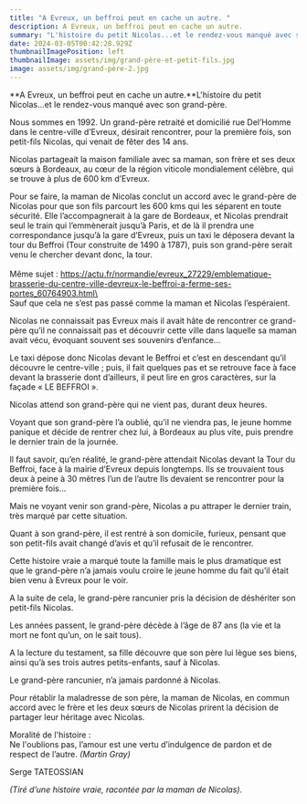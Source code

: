 ```yaml
---
title: "A Evreux, un beffroi peut en cache un autre. "
description: A Evreux, un beffroi peut en cache un autre.
summary: "L'histoire du petit Nicolas...et le rendez-vous manqué avec son grand-père. "
date: 2024-03-05T00:42:28.929Z
thumbnailImagePosition: left
thumbnailImage: assets/img/grand-père-et-petit-fils.jpg
image: assets/img/grand-père-2.jpg
---
```

**A Evreux, un beffroi peut en cache un autre.**L'histoire du petit Nicolas...et le rendez-vous manqué avec son grand-père.

Nous sommes en 1992. Un grand-père retraité et domicilié rue Del’Homme dans le centre-ville d’Evreux, désirait rencontrer, pour la première fois, son petit-fils Nicolas, qui venait de fêter des 14 ans.

Nicolas partageait la maison familiale avec sa maman, son frère et ses deux sœurs à Bordeaux, au cœur de la région viticole mondialement célèbre, qui se trouve à plus de 600 km d’Evreux.

Pour se faire, la maman de Nicolas conclut un accord avec le grand-père de Nicolas pour que son fils parcourt les 600 kms qui les séparent en toute sécurité. Elle l’accompagnerait à la gare de Bordeaux, et Nicolas prendrait seul le train qui l’emmènerait jusqu’à Paris, et de là il prendra une correspondance jusqu’à la gare d’Evreux, puis un taxi le déposera devant la tour du Beffroi (Tour construite de 1490 à 1787), puis son grand-père serait venu le chercher devant donc, la tour.\
\
Même sujet : https://actu.fr/normandie/evreux_27229/emblematique-brasserie-du-centre-ville-devreux-le-beffroi-a-ferme-ses-portes_60764903.html\
\
Sauf que cela ne s’est pas passé comme la maman et Nicolas l’espéraient.

Nicolas ne connaissait pas Evreux mais il avait hâte de rencontrer ce grand-père qu’il ne connaissait pas et découvrir cette ville dans laquelle sa maman avait vécu, évoquant souvent ses souvenirs d’enfance…

Le taxi dépose donc Nicolas devant le Beffroi et c’est en descendant qu’il découvre le centre-ville ; puis, il fait quelques pas et se retrouve face à face devant la brasserie dont d’ailleurs, il peut lire en gros caractères, sur la façade « LE BEFFROI ».

Nicolas attend son grand-père qui ne vient pas, durant deux heures.

Voyant que son grand-père l’a oublié, qu’il ne viendra pas, le jeune homme panique et décide de rentrer chez lui, à Bordeaux au plus vite, puis prendre le dernier train de la journée.

Il faut savoir, qu’en réalité, le grand-père attendait Nicolas devant la Tour du Beffroi, face à la mairie d’Evreux depuis longtemps. Ils se trouvaient tous deux à peine à 30 mètres l’un de l’autre Ils devaient se rencontrer pour la première fois…

Mais ne voyant venir son grand-père, Nicolas a pu attraper le dernier train, très marqué par cette situation.

Quant à son grand-père, il est rentré à son domicile, furieux, pensant que son petit-fils avait changé d’avis et qu’il refusait de le rencontrer.

Cette histoire vraie a marqué toute la famille mais le plus dramatique est que le grand-père n’a jamais voulu croire le jeune homme du fait qu’il était bien venu à Evreux pour le voir.

A la suite de cela, le grand-père rancunier pris la décision de déshériter son petit-fils Nicolas.

Les années passent, le grand-père décède à l’âge de 87 ans (la vie et la mort ne font qu’un, on le sait tous).

A la lecture du testament, sa fille découvre que son père lui lègue ses biens, ainsi qu’à ses trois autres petits-enfants, sauf à Nicolas.

Le grand-père rancunier, n’a jamais pardonné à Nicolas.

Pour rétablir la maladresse de son père, la maman de Nicolas, en commun accord avec le frère et les deux sœurs de Nicolas prirent la décision de partager leur héritage avec Nicolas.

Moralité de l'histoire :\
Ne l'oublions pas, l’amour est une vertu d’indulgence de pardon et de respect de l’autre. *(Martin Gray)*



Serge TATEOSSIAN

*(Tiré d’une histoire vraie, racontée par la maman de Nicolas).*